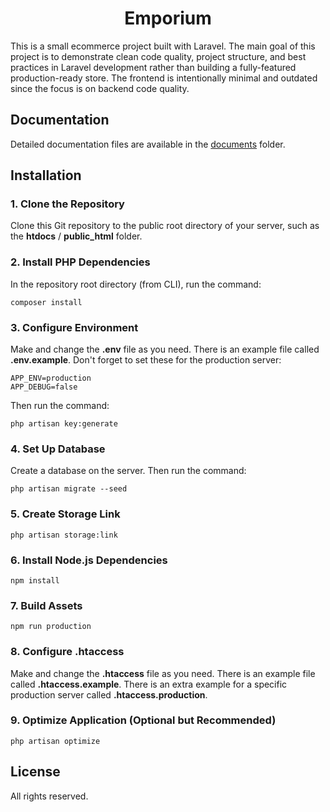 <h1 align="center">Emporium</h1>

This is a small ecommerce project built with Laravel. The main goal of this project is to demonstrate clean code quality, project structure, and best practices in Laravel development rather than building a fully-featured production-ready store. The frontend is intentionally minimal and outdated since the focus is on backend code quality.

## Documentation

Detailed documentation files are available in the [documents](/documents) folder.

## Installation

### 1. Clone the Repository
Clone this Git repository to the public root directory of your server, such as the **htdocs** / **public_html** folder.

### 2. Install PHP Dependencies
In the repository root directory (from CLI), run the command:

```console
composer install
```

### 3. Configure Environment
Make and change the **.env** file as you need. There is an example file called **.env.example**. Don't forget to set these for the production server:

```dotenv
APP_ENV=production
APP_DEBUG=false
```

Then run the command:

```console
php artisan key:generate
```

### 4. Set Up Database
Create a database on the server. Then run the command:

```console
php artisan migrate --seed
```

### 5. Create Storage Link
```console
php artisan storage:link
```

### 6. Install Node.js Dependencies
```console
npm install
```

### 7. Build Assets
```console
npm run production
```

### 8. Configure .htaccess
Make and change the **.htaccess** file as you need. There is an example file called **.htaccess.example**. There is an extra example for a specific production server called **.htaccess.production**.

### 9. Optimize Application (Optional but Recommended)
```console
php artisan optimize
```


## License

All rights reserved.